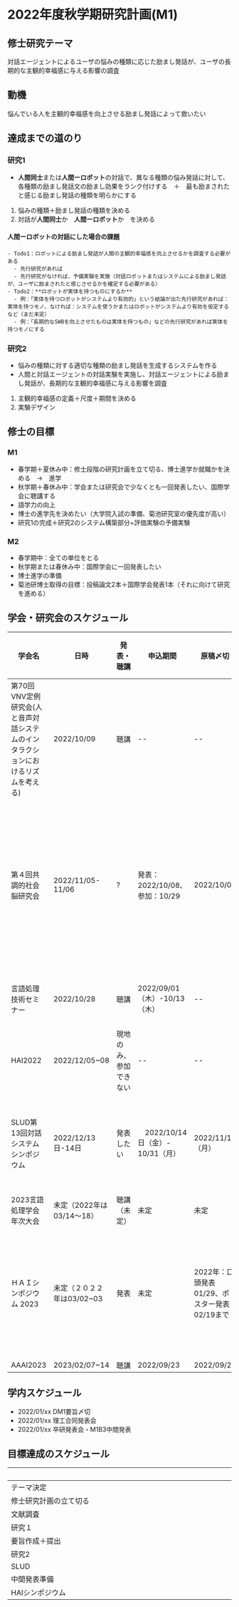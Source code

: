 # 2022年度秋学期研究計画(M1)

## 修士研究テーマ
対話エージェントによるユーザの悩みの種類に応じた励まし発話が、ユーザの長期的な主観的幸福感に与える影響の調査

## 動機
悩んでいる人を主観的幸福感を向上させる励まし発話によって救いたい

## 達成までの道のり
### 研究1
- **人間同士**または**人間ーロボット**の対話で、異なる種類の悩み発話に対して、
各種類の励まし発話文の励まし効果をランク付けする　＋　最も励まされたと感じる励まし発話の種類を明らかにする
1. 悩みの種類＋励まし発話の種類を決める
2. 対話が**人間同士**か　**人間ーロボット**か　を決める
#### **人間ーロボット**の対話にした場合の課題
    - Todo1：ロボットによる励まし発話が人間の主観的幸福感を向上させるかを調査する必要がある
      - 先行研究があれば
      - 先行研究がなければ、予備実験を実施（対話ロボットまたはシステムによる励まし発話が、ユーザに励まされたと感じさせるかを確定する必要がある）
    - Todo2：**ロボットが実体を持つものにするか**
      - 例：「実体を持つロボットがシステムより有効的」という結論が出た先行研究があれば：実体を持つモノ、なければ：システムを使うかまたはロボットがシステムより有効を仮定するなど（まだ未定）
      - 例：「長期的なSWBを向上させたものは実体を持つもの」などの先行研究があれば実体を持つモノにする

### 研究2
- 悩みの種類に対する適切な種類の励まし発話を生成するシステムを作る
- 人間と対話エージェントの対話実験を実施し、対話エージェントによる励まし発話が、長期的な主観的幸福感に与える影響を調査
1. 主観的幸福感の定義＋尺度＋期間を決める
2. 実験デザイン
 
## 修士の目標
### M1
- 春学期＋夏休み中：修士段階の研究計画を立て切る、博士進学か就職かを決める　→　進学
- 秋学期＋春休み中：学会または研究会で少なくとも一回発表したい、国際学会に聴講する
- 語学力の向上
- 博士の進学先を決めたい（大学院入試の準備、菊池研究室の優先度が高い）
- 研究1の完成＋研究2のシステム構築部分+評価実験の予備実験
### M2
- 春学期中：全ての単位をとる
- 秋学期または春休み中：国際学会に一回発表したい
- 博士進学の準備
- 菊池研博士取得の目標：投稿論文2本＋国際学会発表1本（それに向けて研究を進める）

## 学会・研究会のスケジュール
|学会名|日時|発表・聴講|申込期間|原稿〆切|参加形式|詳細|
|---|---|---|---|---|---|---|
|第70回VNV定例研究会(人と音声対話システムのインタラクションにおけるリズムを考える)|2022/10/09|聴講|--|--|オンライン|https://www.ieice.org/~vnv/index.php｜
|第４回共調的社会脳研究会|2022/11/05-11/06|?|発表：2022/10/08、参加：10/29|2022/10/08|神奈川県足柄下郡箱根町湯本茶屋191|https://sites.google.com/view/csbg/|
|言語処理技術セミナー|2022/10/28|聴講|2022/09/01（木）-10/13（木）|--|オンライン|https://sites.google.com/site/nlpseminarweb|
|HAI2022|2022/12/05~08|現地のみ、参加できない|--|--|現地|https://hai-conference.net/conferences/|
|SLUD第13回対話システムシンポジウム|2022/12/13日-14日|発表したい|　2022/10/14日（金）- 10/31（月）|2022/11/14（月）|国立国語研究所 講堂|https://jsai-slud.github.io/sig-slud/96th-sig.html|
|2023言語処理学会年次大会|未定（2022年は03/14～18）|聴講（未定）|未定|未定|未定|https://www.anlp.jp/guide/nenji.html|
|ＨＡＩシンポジウム 2023|未定（２０２２年は03/02~03|発表|未定|2022年：口頭発表01/29、ポスター発表02/19まで|中京大学名古屋キャンパス|
|AAAI2023|2023/02/07~14|聴講|2022/09/23|2022/09/23|--|https://aaai.org/Conferences/AAAI-23/|


## 学内スケジュール
- 2022/01/xx DM1要旨〆切
- 2022/01/xx 理工合同発表会
- 2022/01/xx 卒研発表会・M1B3中間発表

## 目標達成のスケジュール
|                   | 4 | 5 | 6 | 7 | 8 | 9 | 10 | 11 | 12 | 1 | 2 | 3 |
|-------------------|:-:|:-:|:-:|:-:|:-:|:-:|:--:|:--:|:--:|:-:|:-:| :-:|
| テーマ決定          | ○ | ○ | ○ | ○ | ○| ○ |  ○|    |    |   |   |   |
| 修士研究計画の立て切る|   |   |   |   |  | ○ |  ○|    |    |   |   |   |
| 文献調査           | ○ | ○ | ○ | ○ | ○ | ○　| ○ | ○ |  ○ |  ○ |  ○ |
| 研究１　　　　　　  　　　　　　　　　　　　　　　　　|   | 　　 | 　　 | 　 　| 　　 | 　　 | 　　 | ○ |  ○ | 　 |   |   |
| 要旨作成＋提出  　　　　　  　|   |   | 　　 |  　　|   |   |   |   |  ○ | ○ |  |   |
| 研究2　　　　　　　　　　　　　　　　　　　　　　　　　　　　|   |   | 　 　|  　　|   |   |   |   | ○ | ○ | ○ |   |
| SLUD　　　　　　　　　　　　　　　　　　　　　　　　　　　　　|   |   |　 　 |  　　|   |   | ○ |   | ○ |   |   |   |
| 中間発表準備　　　　　　　　　　　　　　　　　|   |   |　 　 |  　　|   |   |   |   | ○ | ○ |   |   |
| HAIシンポジウム　　　　　　　　　　　　　|   |   |  　　| 　　 |   |   |   |   |   |  ○ | ○ |  ○ |




